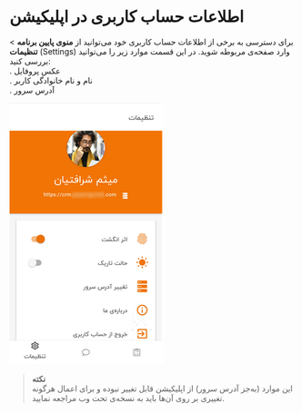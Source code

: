 # اطلاعات حساب کاربری در اپلیکیشن

برای دسترسی به برخی از اطلاعات حساب کاربری خود می‌توانید از **منوی پایین برنامه** > **تنظیمات** (Settings) وارد صفحه‌ی مربوطه شوید. در این قسمت موارد زیر را می‌توانید بررسی کنید:<br>
. عکس پروفایل<br>
. نام و نام خانوادگی کاربر<br>
. آدرس سرور<br>

![اطلاعات نمایشی حساب کاربری در اپ](./Images/UserAccountInformation.png)

>**نکته**<br>
  این موارد (به‌جز آدرس سرور) از اپلیکیشن قابل تغییر نبوده و برای اعمال هرگونه تغییری بر روی آن‌ها باید به نسخه‌ی تحت وب مراجعه نمایید.
